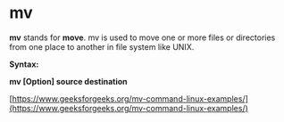 # mv

**mv**  stands for  **move**. mv is used to move one or more files or directories from one place to another in file system like UNIX.

 

**Syntax:**

 

**mv [Option] source destination**

[https://www.geeksforgeeks.org/mv-command-linux-examples/](https://www.geeksforgeeks.org/mv-command-linux-examples/)
